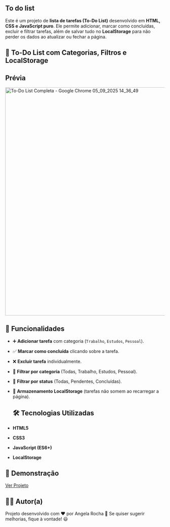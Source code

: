 ## To do list

Este é um projeto de **lista de tarefas (To-Do List)** desenvolvido em **HTML, CSS e JavaScript puro**.   Ele permite adicionar, marcar como concluídas, excluir e filtrar tarefas, além de salvar tudo no **LocalStorage** para não perder os dados ao atualizar ou fechar a página.

## 📝 To-Do List com Categorias, Filtros e LocalStorage

## Prévia

<img width="1024" height="720" alt="To-Do List Completa - Google Chrome 05_09_2025 14_36_49" src="https://github.com/user-attachments/assets/57bee269-7c56-4d19-b09f-6b9513d7c2be" />

## 🚀 Funcionalidades

- ➕ **Adicionar tarefa** com categoria (`Trabalho`, `Estudos`, `Pessoal`).  
- ✅ **Marcar como concluída** clicando sobre a tarefa.  
- ❌ **Excluir tarefa** individualmente.  
- 📂 **Filtrar por categoria** (Todas, Trabalho, Estudos, Pessoal).  
- 🔎 **Filtrar por status** (Todas, Pendentes, Concluídas).  
- 💾 **Armazenamento LocalStorage** (tarefas não somem ao recarregar a página).

  ## 🛠️ Tecnologias Utilizadas

- **HTML5**
- **CSS3**
- **JavaScript (ES6+)**
- **LocalStorage**

## 📸 Demonstração

[Ver Projeto](https://angela-rocha.github.io/to_do_list/)

## 👩‍💻 Autor(a)

Projeto desenvolvido com ❤️ por Angela Rocha 🚀
Se quiser sugerir melhorias, fique à vontade! 😃
